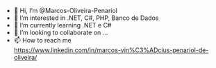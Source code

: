 - 👋 Hi, I’m @Marcos-Oliveira-Penariol
- 👀 I’m interested in .NET, C#, PHP, Banco de Dados
- 🌱 I’m currently learning  .NET e C#
- 💞️ I’m looking to collaborate on ...
- 📫 How to reach me  
https://www.linkedin.com/in/marcos-vin%C3%ADcius-penariol-de-oliveira/

<!---
Marcos-Oliveira-Penariol/Marcos-Oliveira-Penariol is a ✨ special ✨ repository because its `README.md` (this file) appears on your GitHub profile.
You can click the Preview link to take a look at your changes.
--->
